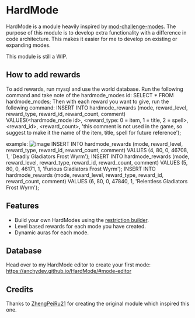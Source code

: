 # HardMode
HardMode is a module heavily inspired by [mod-challenge-modes](https://github.com/ZhengPeiRu21/mod-challenge-modes). The purpose of this module is to develop extra functionality with a difference in code architecture. This makes it easier for me to develop on existing or expanding modes.

This module is still a WIP.

## How to add rewards
To add rewards, run mysql and use the world database.
Run the following command and take note of the hardmode_modes id: SELECT * FROM hardmode_modes;
Then with each reward you want to give, run the following command: INSERT INTO hardmode_rewards (mode, reward_level, reward_type, reward_id, reward_count, comment) VALUES(<hardmode_mode id>, <reward_type: 0 = item, 1 = title, 2 = spell>, <reward_id>, <reward_count>, 'this comment is not used in the game, so suggest to make it the name of the item, title, spell for future reference');

example: 
![image](https://github.com/user-attachments/assets/539e6b38-db23-4d91-9cb6-adfd46b5cd87)
INSERT INTO hardmode_rewards (mode, reward_level, reward_type, reward_id, reward_count, comment) VALUES (4, 80, 0, 46708, 1, 'Deadly Gladiators Frost Wyrm');
INSERT INTO hardmode_rewards (mode, reward_level, reward_type, reward_id, reward_count, comment) VALUES (5, 80, 0, 46171, 1, 'Furious Gladiators Frost Wyrm');
INSERT INTO hardmode_rewards (mode, reward_level, reward_type, reward_id, reward_count, comment) VALUES (6, 80, 0, 47840, 1, 'Relentless Gladiators Frost Wyrm');

## Features
- Build your own HardModes using the [restriction builder](https://anchydev.github.io/HardMode/#mode-editor).
- Level based rewards for each mode you have created.
- Dynamic auras for each mode.

## Database
Head over to my HardMode editor to create your first mode: https://anchydev.github.io/HardMode/#mode-editor

## Credits
Thanks to [ZhengPeiRu21](https://github.com/ZhengPeiRu21) for creating the original module which inspired this one.
